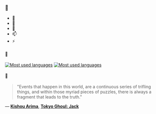 ### 👋

- 🔭
- 🌱
- 💬
- 📫
- ⚡

#### 🧏

[![Most used languages](https://github-readme-stats-aynah.vercel.app/api/top-langs/?username=aynh&theme=solarized-dark&langs_count=6&layout=compact&hide_title=true)](https://github.com/anuraghazra/github-readme-stats#gh-dark-mode-only)
[![Most used languages](https://github-readme-stats-aynah.vercel.app/api/top-langs/?username=aynh&theme=solarized-light&langs_count=6&layout=compact&hide_title=true)](https://github.com/anuraghazra/github-readme-stats#gh-light-mode-only)

#### 💬

> "Events that happen in this world, are a continuous series of trifling things, and within those myriad pieces of puzzles, there is always a fragment that leads to the truth."

&mdash; [**Kishou Arima**](https://myanimelist.net/character.php?q=Kishou%20Arima&cat=character), [**Tokyo Ghoul: Jack**](https://myanimelist.net/search/all?q=Tokyo%20Ghoul%3A%20Jack&cat=all)
